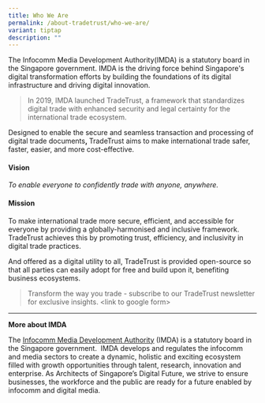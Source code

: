```yaml
---
title: Who We Are
permalink: /about-tradetrust/who-we-are/
variant: tiptap
description: ""
---
```

<p>The Infocomm Media Development Authority(IMDA) is a statutory board in
the Singapore government. IMDA is the driving force behind Singapore's
digital transformation efforts by building the foundations of its digital
infrastructure and driving digital innovation.</p>
<blockquote>
<p>In 2019, IMDA launched TradeTrust, a framework that standardizes digital
trade with enhanced security and legal certainty for the international
trade ecosystem.</p>
</blockquote>
<p>Designed to enable the secure and seamless transaction and processing
of digital trade documents<strong>,&nbsp;</strong>TradeTrust aims to make
international trade safer, faster, easier, and more cost-effective.&nbsp;</p>
<h4><strong>Vision</strong></h4>
<p><em>To enable everyone to confidently trade with anyone, anywhere.</em>
</p>
<h4><strong>Mission</strong></h4>
<p>To make international trade more secure, efficient, and accessible for
everyone by providing a globally-harmonised and inclusive framework. TradeTrust
achieves this by promoting trust, efficiency, and inclusivity in digital
trade practices.</p>
<p>And offered as a digital utility to all, TradeTrust is provided open-source
so that all parties can easily adopt for free and build upon it, benefiting
business ecosystems.</p>
<blockquote>
<p>Transform the way you trade - subscribe to our TradeTrust newsletter for
exclusive insights. &lt;link to google form&gt;</p>
</blockquote>
<hr>
<p><strong>More about IMDA</strong>
</p>
<p>The <a href="https://www.imda.gov.sg/" rel="noopener noreferrer nofollow" target="_blank"><u>Infocomm Media Development Authority</u></a> (IMDA)
is a statutory board in the Singapore government.&nbsp; IMDA develops and
regulates the infocomm and media sectors to create a dynamic, holistic
and exciting ecosystem filled with growth opportunities through talent,
research, innovation and enterprise. As Architects of Singapore’s Digital
Future, we strive to ensure businesses, the workforce and the public are
ready for a future enabled by infocomm and digital media.</p>